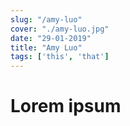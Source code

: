 ```yaml
---
slug: "/amy-luo"
cover: "./amy-luo.jpg"
date: "29-01-2019"
title: "Amy Luo"
tags: ['this', 'that']
---
```


# Lorem ipsum